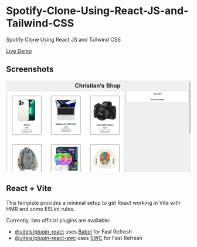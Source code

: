 # Spotify-Clone-Using-React-JS-and-Tailwind-CSS
Spotify Clone Using React JS and Tailwind CSS

[Live Demo](https://spotify-clone-using-react-js-and-tailwind-css.vercel.app/)

## Screenshots

![page](https://github.com/Cpcode00/React-Shopping-Cart-Ecommerce-Beginner-Website/blob/main/ChristianShop.png)

## React + Vite

This template provides a minimal setup to get React working in Vite with HMR and some ESLint rules.

Currently, two official plugins are available:

- [@vitejs/plugin-react](https://github.com/vitejs/vite-plugin-react/blob/main/packages/plugin-react/README.md) uses [Babel](https://babeljs.io/) for Fast Refresh
- [@vitejs/plugin-react-swc](https://github.com/vitejs/vite-plugin-react-swc) uses [SWC](https://swc.rs/) for Fast Refresh
